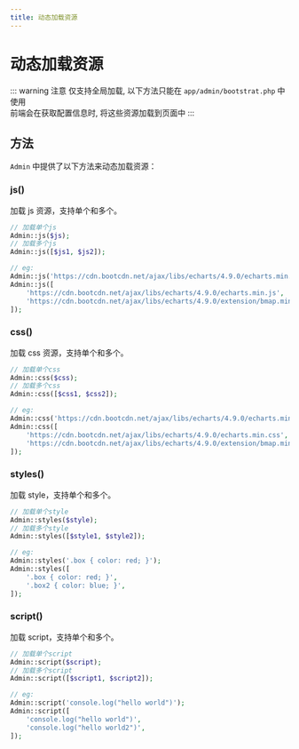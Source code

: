 ```yaml
---
title: 动态加载资源
---
```


# 动态加载资源

::: warning 注意
仅支持全局加载, 以下方法只能在 `app/admin/bootstrat.php` 中使用 <br>
前端会在获取配置信息时, 将这些资源加载到页面中
:::

## 方法

`Admin` 中提供了以下方法来动态加载资源：

### js()

加载 js 资源，支持单个和多个。

```php
// 加载单个js
Admin::js($js);
// 加载多个js
Admin::js([$js1, $js2]);

// eg:
Admin::js('https://cdn.bootcdn.net/ajax/libs/echarts/4.9.0/echarts.min.js');
Admin::js([
    'https://cdn.bootcdn.net/ajax/libs/echarts/4.9.0/echarts.min.js',
    'https://cdn.bootcdn.net/ajax/libs/echarts/4.9.0/extension/bmap.min.js',
]);
```

### css()

加载 css 资源，支持单个和多个。

```php
// 加载单个css
Admin::css($css);
// 加载多个css
Admin::css([$css1, $css2]);

// eg:
Admin::css('https://cdn.bootcdn.net/ajax/libs/echarts/4.9.0/echarts.min.css');
Admin::css([
    'https://cdn.bootcdn.net/ajax/libs/echarts/4.9.0/echarts.min.css',
    'https://cdn.bootcdn.net/ajax/libs/echarts/4.9.0/extension/bmap.min.css',
]);
```

### styles()

加载 style，支持单个和多个。

```php
// 加载单个style
Admin::styles($style);
// 加载多个style
Admin::styles([$style1, $style2]);

// eg:
Admin::styles('.box { color: red; }');
Admin::styles([
    '.box { color: red; }',
    '.box2 { color: blue; }',
]);
```

### script()

加载 script，支持单个和多个。

```php
// 加载单个script
Admin::script($script);
// 加载多个script
Admin::script([$script1, $script2]);

// eg:
Admin::script('console.log("hello world")');
Admin::script([
    'console.log("hello world")',
    'console.log("hello world2")',
]);
```